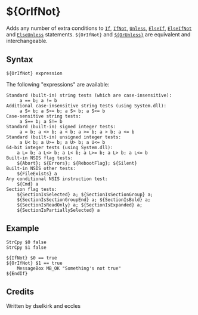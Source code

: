 # ${OrIfNot}

Adds any number of extra conditions to [`If`][1], [`IfNot`][2], [`Unless`][3], [`ElseIf`][4], [`ElseIfNot`][5] and [`ElseUnless`][6] statements. `${OrIfNot}` and [`${OrUnless}`][7] are equivalent and interchangeable.

## Syntax

    ${OrIfNot} expression

The following "expressions" are available:

    Standard (built-in) string tests (which are case-insensitive):
         a == b; a != b
    Additional case-insensitive string tests (using System.dll):
         a S< b; a S>= b; a S> b; a S<= b
    Case-sensitive string tests:
         a S== b; a S!= b
    Standard (built-in) signed integer tests:
         a = b; a <> b; a < b; a >= b; a > b; a <= b
    Standard (built-in) unsigned integer tests:
         a U< b; a U>= b; a U> b; a U<= b
    64-bit integer tests (using System.dll):
        a L= b; a L<> b; a L< b; a L>= b; a L> b; a L<= b
    Built-in NSIS flag tests:
        ${Abort}; ${Errors}; ${RebootFlag}; ${Silent}
    Built-in NSIS other tests:
        ${FileExists} a
    Any conditional NSIS instruction test:
        ${Cmd} a
    Section flag tests:
        ${SectionIsSelected} a; ${SectionIsSectionGroup} a;
        ${SectionIsSectionGroupEnd} a; ${SectionIsBold} a;
        ${SectionIsReadOnly} a; ${SectionIsExpanded} a;
        ${SectionIsPartiallySelected} a

## Example

    StrCpy $0 false
    StrCpy $1 false

    ${IfNot} $0 == true
    ${OrIfNot} $1 == true
        MessageBox MB_OK "Something's not true"
    ${EndIf}

## Credits

Written by dselkirk and eccles

[1]: If.md
[2]: IfNot.md
[3]: Unless.md
[4]: ElseIf.md
[5]: ElseIfNot.md
[6]: ElseUnless.md
[7]: OrUnless.md